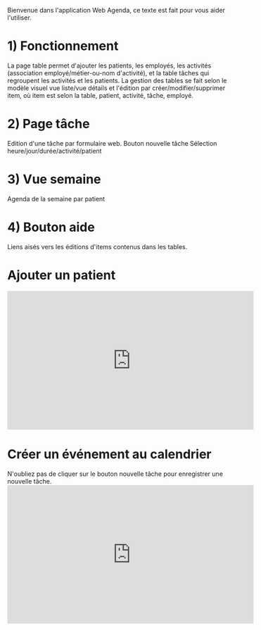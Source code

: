 <p>Bienvenue dans l'application Web Agenda, ce texte est fait pour vous aider l'utiliser.</p>

<h1>1) Fonctionnement</h1>
La page table permet d'ajouter les patients, les employés, les activités (association employé/métier-ou-nom d'activité), et la table tâches qui regroupent les activités et les patients.
La gestion des tables se fait selon le modèle visuel vue liste/vue détails et l'édition par créer/modifier/supprimer item, où item est selon la table, patient, activité, tâche, employé.
<h1>2) Page tâche</h1>
Edition d'une tâche par formulaire web.
Bouton nouvelle tâche
Sélection heure/jour/durée/activité/patient
<h1>3) Vue semaine</h1>
Agenda de la semaine par patient
<h1>4) Bouton aide</h1>
Liens aisés vers les éditions d'items contenus dans les tables.

<h1>Ajouter un patient</h1>
<iframe width="560" height="315" src="https://www.youtube.com/embed/_Fi0V1Kf2-g" title="YouTube video player" frameborder="0" allow="accelerometer; autoplay; clipboard-write; encrypted-media; gyroscope; picture-in-picture" allowfullscreen></iframe>
<h1>Créer un événement au calendrier</h1>
N'oubliez pas de cliquer sur le bouton nouvelle tâche pour enregistrer une nouvelle tâche.
<iframe width="560" height="315" src="https://www.youtube.com/embed/1Wf_lMjNfNM" title="YouTube video player" frameborder="0" allow="accelerometer; autoplay; clipboard-write; encrypted-media; gyroscope; picture-in-picture" allowfullscreen></iframe>
